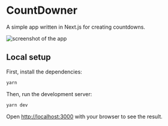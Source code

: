 # CountDowner

A simple app written in Next.js for creating countdowns.

![screenshot of the app](https://user-images.githubusercontent.com/29888641/128639356-f97c1f60-9474-47b9-a585-43ca4aba963a.png)

## Local setup

First, install the dependencies:

```bash
yarn
```

Then, run the development server:

```bash
yarn dev
```

Open [http://localhost:3000](http://localhost:3000) with your browser to see the result.
